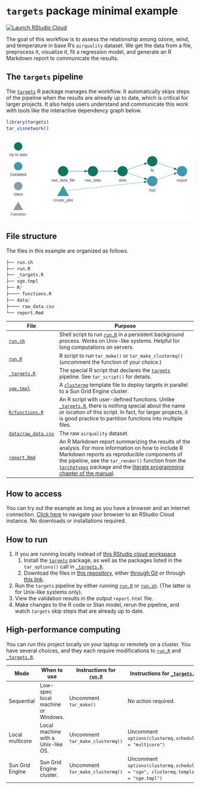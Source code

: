 
# `targets` package minimal example

[![Launch RStudio
Cloud](https://img.shields.io/badge/RStudio-Cloud-blue)](https://rstudio.cloud/project/1430691)

The goal of this workflow is to assess the relationship among ozone,
wind, and temperature in base R’s `airquality` dataset. We get the data
from a file, preprocess it, visualize it, fit a regression model, and
generate an R Markdown report to communicate the results.

## The `targets` pipeline

The [`targets`](https://github.com/wlandau/targets) R package manages
the workflow. It automatically skips steps of the pipeline when the
results are already up to date, which is critical for larger projects.
It also helps users understand and communicate this work with tools like
the interactive dependency graph below.

``` r
library(targets)
tar_visnetwork()
```

![](./images/graph.png)

## File structure

The files in this example are organized as follows.

``` r
├── run.sh
├── run.R
├── _targets.R
├── sge.tmpl
├── R/
├──── functions.R
├── data/
├──── raw_data.csv
└── report.Rmd 
```

| File                                                                                            | Purpose                                                                                                                                                                                                                                                                                                                                                                                                     |
| ----------------------------------------------------------------------------------------------- | ----------------------------------------------------------------------------------------------------------------------------------------------------------------------------------------------------------------------------------------------------------------------------------------------------------------------------------------------------------------------------------------------------------- |
| [`run.sh`](https://github.com/wlandau/targets-minimal/blob/master/run.sh)                       | Shell script to run [`run.R`](https://github.com/wlandau/targets-minimal/blob/master/run.R) in a persistent background process. Works on Unix-like systems. Helpful for long computations on servers.                                                                                                                                                                                                       |
| [`run.R`](https://github.com/wlandau/targets-minimal/blob/master/run.R)                         | R script to run `tar_make()` or `tar_make_clustermq()` (uncomment the function of your choice.)                                                                                                                                                                                                                                                                                                             |
| [`_targets.R`](https://github.com/wlandau/targets-minimal/blob/master/_targets.R)               | The special R script that declares the [`targets`](https://github.com/wlandau/targets) pipeline. See `tar_script()` for details.                                                                                                                                                                                                                                                                            |
| [`sge.tmpl`](https://github.com/wlandau/targets-minimal/blob/master/sge.tmpl)                   | A [`clustermq`](https://github.com/mschubert/clustermq) template file to deploy targets in parallel to a Sun Grid Engine cluster.                                                                                                                                                                                                                                                                           |
| [`R/functions.R`](https://github.com/wlandau/targets-minimal/blob/master/R/functions.R)         | An R script with user-defined functions. Unlike [`_targets.R`](https://github.com/wlandau/targets-minimal/blob/master/_targets.R), there is nothing special about the name or location of this script. In fact, for larger projects, it is good practice to partition functions into multiple files.                                                                                                        |
| [`data/raw_data.csv`](https://github.com/wlandau/targets-minimal/blob/master/data/raw_data.csv) | The raw `airquality` dataset.                                                                                                                                                                                                                                                                                                                                                                               |
| [`report.Rmd`](https://github.com/wlandau/targets-minimal/blob/master/report.Rmd)               | An R Markdown report summarizing the results of the analysis. For more information on how to include R Markdown reports as reproducible components of the pipeline, see the `tar_render()` function from the [`tarchetypes`](https://wlandau.github.io/tarchetypes) package and the [literate programming chapter of the manual](https://wlandau.github.io/targets-manual/files.html#literate-programming). |

## How to access

You can try out the example as long as you have a browser and an
internet connection. [Click here](https://rstudio.cloud/project/1430691)
to navigate your browser to an RStudio Cloud instance. No downloads or
installations required.

## How to run

1.  If you are running locally instead of [this RStudio cloud
    workspace](https://rstudio.cloud/project/1430691)
    1.  Install the [`targets`](https://github.com/wlandau/targets)
        package, as well as the packages listed in the `tar_options()`
        call in
        [`_targets.R`](https://github.com/wlandau/targets-minimal/blob/master/_targets.R).
    2.  Download the files in [this
        repository](https://github.com/wlandau/targets-minimal), either
        [through
        Git](https://happygitwithr.com/existing-github-first.html#new-rstudio-project-via-git-clone)
        or through [this
        link](https://github.com/wlandau/targets-minimal/archive/master.zip).
2.  Run the `targets` pipeline by either running
    [`run.R`](https://github.com/wlandau/targets-minimal/blob/master/run.R)
    or
    [`run.sh`](https://github.com/wlandau/targets-minimal/blob/master/run.sh).
    (The latter is for Unix-like systems only).
3.  View the validation results in the output `report.html` file.
4.  Make changes to the R code or Stan model, rerun the pipeline, and
    watch `targets` skip steps that are already up to date.

## High-performance computing

You can run this project locally on your laptop or remotely on a
cluster. You have several choices, and they each require modifications
to
[`run.R`](https://github.com/wlandau/targets-minimal/blob/master/run.R)
and
[`_targets.R`](https://github.com/wlandau/targets-minimal/blob/master/_targets.R).

| Mode            | When to use                        | Instructions for [`run.R`](https://github.com/wlandau/targets-minimal/blob/master/run.R) | Instructions for [`_targets.R`](https://github.com/wlandau/targets-minimal/blob/master/_targets.R) |
| --------------- | ---------------------------------- | ---------------------------------------------------------------------------------------- | -------------------------------------------------------------------------------------------------- |
| Sequential      | Low-spec local machine or Windows. | Uncomment `tar_make()`                                                                   | No action required.                                                                                |
| Local multicore | Local machine with a Unix-like OS. | Uncomment `tar_make_clustermq()`                                                         | Uncomment `options(clustermq.scheduler = "multicore")`                                             |
| Sun Grid Engine | Sun Grid Engine cluster.           | Uncomment `tar_make_clustermq()`                                                         | Uncomment `options(clustermq.scheduler = "sge", clustermq.template = "sge.tmpl")`                  |
